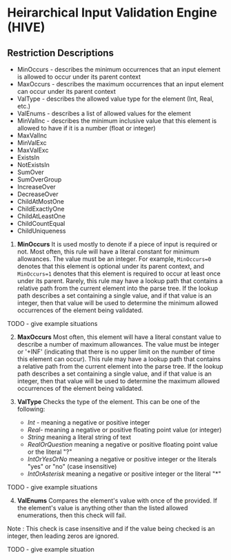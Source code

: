 # Heirarchical Input Validation Engine (HIVE) 

## Restriction Descriptions


* MinOccurs - describes the minimum occurrences that an input element is allowed to occur under its parent context
* MaxOccurs - describes the maximum occurrences that an input element can occur under its parent context
* ValType - describes the allowed value type for the element (Int, Real, etc.)
* ValEnums - describes a list of allowed values for the element 
* MinValInc - describes the minimum inclusive value that this element is allowed to have if it is a number (float or integer)
* MaxValInc 
* MinValExc 
* MaxValExc 
* ExistsIn 
* NotExistsIn 
* SumOver 
* SumOverGroup 
* IncreaseOver 
* DecreaseOver 
* ChildAtMostOne 
* ChildExactlyOne 
* ChildAtLeastOne 
* ChildCountEqual 
* ChildUniqueness 
 

1. __MinOccurs__ It is used mostly to denote if a piece of input is required or not. Most often, this rule will have a literal constant for minimum allowances.  The value must be an integer. For example, `MinOccurs=0` denotes that this element is optional under its parent context, and `MinOccurs=1` denotes that this element is required to occur at least once under its parent. Rarely, this rule may have a lookup path that contains a relative path from the current element into the parse tree.  If the lookup path describes a set containing a single value, and if that value is an integer, then that value will be used to determine the minimum allowed occurrences of the element being validated.

TODO - give example situations
 

2. __MaxOccurs__ Most often, this element will have a literal constant value to describe a  number of maximum allowances.  The value  must be integer or '+INF' (indicating that there is no upper limit on the number of time this element can occur). This rule may have a  lookup path that contains a relative path from the current element into the parse tree.  If the lookup path describes a set containing a single value, and if that value is an integer, then that value will be used to determine the maximum allowed occurrences of the element being validated.

 

3. __ValType__  Checks the type of the element. This can be one of the following: 
	* _Int_ - meaning a negative or positive integer
	* _Real_- meaning a negative or positive floating point value (or integer)
	* _String_ meaning a literal string of text
	* _RealOrQuestion_ meaning a negative or positive floating point value or the literal "?"
	* _IntOrYesOrNo_ meaning a negative or positive integer or the literals "yes" or "no" (case insensitive)
	* _IntOrAsterisk_ meaning a negative or positive integer or the literal "*"


 TODO - give example situations 

4. __ValEnums__ Compares the element's value with once of the provided. If the element's value is anything other than the listed allowed enumerations, then this check will fail.  
 
 Note : This check is case insensitive and if the value being checked is an integer, then leading zeros are ignored.

TODO - give example situation
